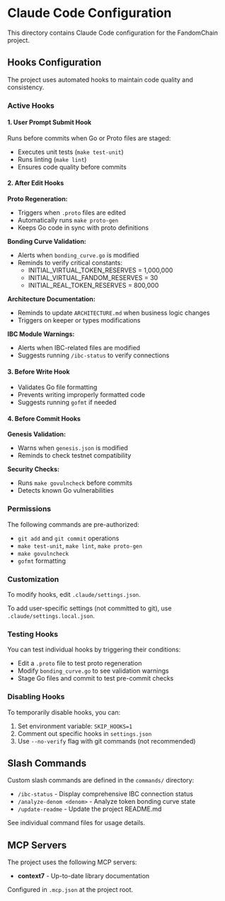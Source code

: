 # Claude Code Configuration

This directory contains Claude Code configuration for the FandomChain project.

## Hooks Configuration

The project uses automated hooks to maintain code quality and consistency.

### Active Hooks

#### 1. **User Prompt Submit Hook**
Runs before commits when Go or Proto files are staged:
- Executes unit tests (`make test-unit`)
- Runs linting (`make lint`)
- Ensures code quality before commits

#### 2. **After Edit Hooks**

**Proto Regeneration:**
- Triggers when `.proto` files are edited
- Automatically runs `make proto-gen`
- Keeps Go code in sync with proto definitions

**Bonding Curve Validation:**
- Alerts when `bonding_curve.go` is modified
- Reminds to verify critical constants:
  - INITIAL_VIRTUAL_TOKEN_RESERVES = 1,000,000
  - INITIAL_VIRTUAL_FANDOM_RESERVES = 30
  - INITIAL_REAL_TOKEN_RESERVES = 800,000

**Architecture Documentation:**
- Reminds to update `ARCHITECTURE.md` when business logic changes
- Triggers on keeper or types modifications

**IBC Module Warnings:**
- Alerts when IBC-related files are modified
- Suggests running `/ibc-status` to verify connections

#### 3. **Before Write Hook**
- Validates Go file formatting
- Prevents writing improperly formatted code
- Suggests running `gofmt` if needed

#### 4. **Before Commit Hooks**

**Genesis Validation:**
- Warns when `genesis.json` is modified
- Reminds to check testnet compatibility

**Security Checks:**
- Runs `make govulncheck` before commits
- Detects known Go vulnerabilities

### Permissions

The following commands are pre-authorized:
- `git add` and `git commit` operations
- `make test-unit`, `make lint`, `make proto-gen`
- `make govulncheck`
- `gofmt` formatting

### Customization

To modify hooks, edit `.claude/settings.json`.

To add user-specific settings (not committed to git), use `.claude/settings.local.json`.

### Testing Hooks

You can test individual hooks by triggering their conditions:
- Edit a `.proto` file to test proto regeneration
- Modify `bonding_curve.go` to see validation warnings
- Stage Go files and commit to test pre-commit checks

### Disabling Hooks

To temporarily disable hooks, you can:
1. Set environment variable: `SKIP_HOOKS=1`
2. Comment out specific hooks in `settings.json`
3. Use `--no-verify` flag with git commands (not recommended)

## Slash Commands

Custom slash commands are defined in the `commands/` directory:
- `/ibc-status` - Display comprehensive IBC connection status
- `/analyze-denom <denom>` - Analyze token bonding curve state
- `/update-readme` - Update the project README.md

See individual command files for usage details.

## MCP Servers

The project uses the following MCP servers:
- **context7** - Up-to-date library documentation

Configured in `.mcp.json` at the project root.
